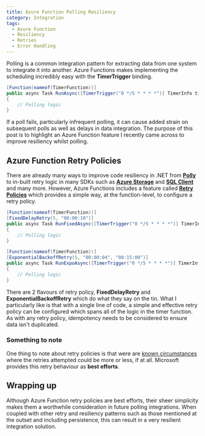 ```yaml
---
title: Azure Function Polling Resiliency
category: Integration
tags:
  - Azure Function
  - Resiliency
  - Retries
  - Error Handling
---
```


Polling is a common integration pattern for extracting data from one system to integrate it into another. Azure Functions makes implementing the scheduling incredibly easy with the **TimerTrigger** binding.

``` cs
[Function(nameof(TimerFunction))]
public async Task RunAsync([TimerTrigger("0 */5 * * * *")] TimerInfo timerInfo)
{
    // Polling logic
}
```

If a poll fails, particularly infrequent polling, it can cause added strain on subsequent polls as well as delays in data integration. The purpose of this post is to highlight an Azure Function feature I recently came across to improve resiliency whilst polling.

## Azure Function Retry Policies

There are already many ways to improve code resiliency in .NET from **[Polly](https://github.com/App-vNext/Polly)** to in-built retry logic in many SDKs such as **[Azure Storage](https://learn.microsoft.com/en-us/azure/storage/blobs/storage-retry-policy)** and **[SQL Client](https://learn.microsoft.com/en-us/sql/connect/ado-net/configurable-retry-logic-sqlclient-introduction?view=sql-server-ver16)** and many more. However, Azure Functions includes a feature called **[Retry Policies](https://learn.microsoft.com/en-us/azure/azure-functions/functions-bindings-error-pages?tabs=fixed-delay%2Cisolated-process&pivots=programming-language-csharp#retry-policies)** which provides a simple way, at the function-level, to configure a retry policy.

``` cs
[Function(nameof(TimerFunction))]
[FixedDelayRetry(5, "00:00:10")]
public async Task RunFixedAsync([TimerTrigger("0 */5 * * * *")] TimerInfo timerInfo)
{
    // Polling logic
}

[Function(nameof(TimerFunction))]
[ExponentialBackoffRetry(5, "00:00:04", "00:15:00")]
public async Task RunExpoAsync([TimerTrigger("0 */5 * * * *")] TimerInfo timerInfo)
{
    // Polling logic
}
```

There are 2 flavours of retry policy, **FixedDelayRetry** and **ExponentialBackoffRetry** which do what they say on the tin. What I particularly like is that with a single line of code, a simple and effective retry policy can be configured which spans all of the logic in the timer function. As with any retry policy, idempotency needs to be considered to ensure data isn't duplicated.

### Something to note

One thing to note about retry policies is that were are [known circumstances](https://learn.microsoft.com/en-us/azure/azure-functions/functions-bindings-error-pages?tabs=fixed-delay%2Cisolated-process&pivots=programming-language-csharp#max-retry-counts) where the retries attempted could be more or less, if at all. Microsoft provides this retry behaviour as **best efforts**.

## Wrapping up

Although Azure Function retry policies are best efforts, their sheer simplicity makes them a worthwhile consideration in future polling integrations. When coupled with other retry and resiliency patterns such as those mentioned at the outset and including persistence, this can result in a very resilient integration solution.
